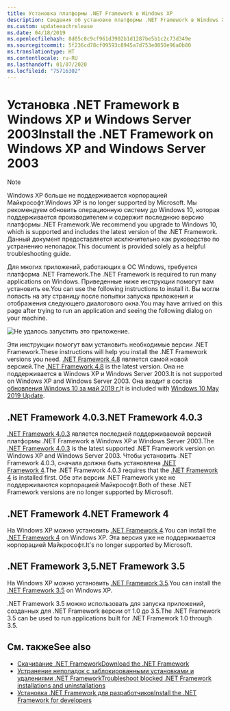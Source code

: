 ```yaml
---
title: Установка платформы .NET Framework в Windows XP
description: Сведения об установке платформы .NET Framework в Windows XP.
ms.custom: updateeachrelease
ms.date: 04/18/2019
ms.openlocfilehash: 8d05c8c9cf961d3902b1d1287be5b1c2c73d349e
ms.sourcegitcommit: 5f236cd78cf09593c8945a7d753e0850e96a0b80
ms.translationtype: HT
ms.contentlocale: ru-RU
ms.lasthandoff: 01/07/2020
ms.locfileid: "75716302"
---
```

# <a name="install-the-net-framework-on-windows-xp-and-windows-server-2003"></a><span data-ttu-id="54a19-103">Установка .NET Framework в Windows XP и Windows Server 2003</span><span class="sxs-lookup"><span data-stu-id="54a19-103">Install the .NET Framework on Windows XP and Windows Server 2003</span></span>

> [!NOTE]
> <span data-ttu-id="54a19-104">Windows XP больше не поддерживается корпорацией Майкрософт.</span><span class="sxs-lookup"><span data-stu-id="54a19-104">Windows XP is no longer supported by Microsoft.</span></span> <span data-ttu-id="54a19-105">Мы рекомендуем обновить операционную систему до Windows 10, которая поддерживается производителем и содержит последнюю версию платформы .NET Framework.</span><span class="sxs-lookup"><span data-stu-id="54a19-105">We recommend you upgrade to Windows 10, which is supported and includes the latest version of the .NET Framework.</span></span> <span data-ttu-id="54a19-106">Данный документ предоставляется исключительно как руководство по устранению неполадок.</span><span class="sxs-lookup"><span data-stu-id="54a19-106">This document is provided solely as a helpful troubleshooting guide.</span></span>

<span data-ttu-id="54a19-107">Для многих приложений, работающих в ОС Windows, требуется платформа .NET Framework.</span><span class="sxs-lookup"><span data-stu-id="54a19-107">The .NET Framework is required to run many applications on Windows.</span></span> <span data-ttu-id="54a19-108">Приведенные ниже инструкции помогут вам установить ее.</span><span class="sxs-lookup"><span data-stu-id="54a19-108">You can use the following instructions to install it.</span></span> <span data-ttu-id="54a19-109">Вы могли попасть на эту страницу после попытки запуска приложения и отображения следующего диалогового окна.</span><span class="sxs-lookup"><span data-stu-id="54a19-109">You may have arrived on this page after trying to run an application and seeing the following dialog on your machine.</span></span>

![Не удалось запустить это приложение.](./media/this-application-could-not-be-started.png)

<span data-ttu-id="54a19-111">Эти инструкции помогут вам установить необходимые версии .NET Framework.</span><span class="sxs-lookup"><span data-stu-id="54a19-111">These instructions will help you install the .NET Framework versions you need.</span></span> <span data-ttu-id="54a19-112">[.NET Framework 4.8](https://github.com/Microsoft/dotnet/tree/master/releases/net48) является самой новой версией.</span><span class="sxs-lookup"><span data-stu-id="54a19-112">The [.NET Framework 4.8](https://github.com/Microsoft/dotnet/tree/master/releases/net48) is the latest version.</span></span> <span data-ttu-id="54a19-113">Она не поддерживается в Windows XP и Windows Server 2003.</span><span class="sxs-lookup"><span data-stu-id="54a19-113">It is not supported on Windows XP and Windows Server 2003.</span></span> <span data-ttu-id="54a19-114">Она входит в состав [обновления Windows 10 за май 2019 г.](https://support.microsoft.com/help/4028685/windows-10-get-the-update)</span><span class="sxs-lookup"><span data-stu-id="54a19-114">It is included with [Windows 10 May 2019 Update](https://support.microsoft.com/help/4028685/windows-10-get-the-update).</span></span>

## <a name="net-framework-403"></a><span data-ttu-id="54a19-115">.NET Framework 4.0.3</span><span class="sxs-lookup"><span data-stu-id="54a19-115">.NET Framework 4.0.3</span></span>

<span data-ttu-id="54a19-116">[.NET Framework 4.0.3](https://www.microsoft.com/download/details.aspx?id=29053) является последней поддерживаемой версией платформы .NET Framework в Windows XP и Windows Server 2003.</span><span class="sxs-lookup"><span data-stu-id="54a19-116">The [.NET Framework 4.0.3](https://www.microsoft.com/download/details.aspx?id=29053) is the latest supported .NET Framework version on Windows XP and Windows Server 2003.</span></span> <span data-ttu-id="54a19-117">Чтобы установить .NET Framework 4.0.3, сначала должна быть установлена [.NET Framework 4](https://dotnet.microsoft.com/download/dotnet-framework/net40).</span><span class="sxs-lookup"><span data-stu-id="54a19-117">The .NET Framework 4.0.3 requires that the [.NET Framework 4](https://dotnet.microsoft.com/download/dotnet-framework/net40) is installed first.</span></span> <span data-ttu-id="54a19-118">Обе эти версии .NET Framework уже не поддерживаются корпорацией Майкрософт.</span><span class="sxs-lookup"><span data-stu-id="54a19-118">Both of these .NET Framework versions are no longer supported by Microsoft.</span></span>

## <a name="net-framework-4"></a><span data-ttu-id="54a19-119">.NET Framework 4</span><span class="sxs-lookup"><span data-stu-id="54a19-119">.NET Framework 4</span></span>

<span data-ttu-id="54a19-120">На Windows XP можно установить [.NET Framework 4](https://dotnet.microsoft.com/download/dotnet-framework/net40).</span><span class="sxs-lookup"><span data-stu-id="54a19-120">You can install the [.NET Framework 4](https://dotnet.microsoft.com/download/dotnet-framework/net40) on Windows XP.</span></span> <span data-ttu-id="54a19-121">Эта версия уже не поддерживается корпорацией Майкрософт.</span><span class="sxs-lookup"><span data-stu-id="54a19-121">It's no longer supported by Microsoft.</span></span>

## <a name="net-framework-35"></a><span data-ttu-id="54a19-122">.NET Framework 3,5</span><span class="sxs-lookup"><span data-stu-id="54a19-122">.NET Framework 3.5</span></span>

<span data-ttu-id="54a19-123">На Windows XP можно установить [.NET Framework 3.5](https://dotnet.microsoft.com/download/dotnet-framework/net35-sp1).</span><span class="sxs-lookup"><span data-stu-id="54a19-123">You can install the [.NET Framework 3.5](https://dotnet.microsoft.com/download/dotnet-framework/net35-sp1) on Windows XP.</span></span>

<span data-ttu-id="54a19-124">.NET Framework 3.5 можно использовать для запуска приложений, созданных для .NET Framework версии от 1.0 до 3.5.</span><span class="sxs-lookup"><span data-stu-id="54a19-124">The .NET Framework 3.5 can be used to run applications built for .NET Framework 1.0 through 3.5.</span></span>

## <a name="see-also"></a><span data-ttu-id="54a19-125">См. также</span><span class="sxs-lookup"><span data-stu-id="54a19-125">See also</span></span>

- [<span data-ttu-id="54a19-126">Скачивание .NET Framework</span><span class="sxs-lookup"><span data-stu-id="54a19-126">Download the .NET Framework</span></span>](https://dotnet.microsoft.com/download)
- [<span data-ttu-id="54a19-127">Устранение неполадок с заблокированными установками и удалениями .NET Framework</span><span class="sxs-lookup"><span data-stu-id="54a19-127">Troubleshoot blocked .NET Framework installations and uninstallations</span></span>](troubleshoot-blocked-installations-and-uninstallations.md)
- [<span data-ttu-id="54a19-128">Установка .NET Framework для разработчиков</span><span class="sxs-lookup"><span data-stu-id="54a19-128">Install the .NET Framework for developers</span></span>](guide-for-developers.md)
